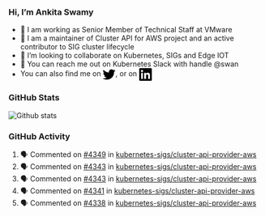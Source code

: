 ### Hi, I’m Ankita Swamy

- 💼 I am working as Senior Member of Technical Staff at VMware
- 👀 I am a maintainer of Cluster API for AWS project and an active contributor to SIG cluster lifecycle
- 💞️ I’m looking to collaborate on Kubernetes, SIGs and Edge IOT
- 💬 You can reach me out on Kubernetes Slack with handle @swan
- You can also find me on <a href="https://twitter.com/SwamyAnkita" target="blank"><img align="center" src="https://raw.githubusercontent.com/Ankitasw/Ankitasw/master/svg/twitter.svg" alt="Ankitasw" height="25" width="25" color="#1DA1f2" /></a>, or on <a href="https://www.linkedin.com/in/Ankitaswamy/" target="blank"><img align="center" src="https://raw.githubusercontent.com/Ankitasw/Ankitasw/master/svg/linkedin.svg" alt="Ankitasw" height="25" width="25" /></a>

### GitHub Stats
![Github stats](https://github-readme-stats.vercel.app/api?username=Ankitasw&count_private=true&show_icons=true&theme=tokyonight)

### GitHub Activity 
<!--START_SECTION:activity-->
1. 🗣 Commented on [#4349](https://github.com/kubernetes-sigs/cluster-api-provider-aws/issues/4349) in [kubernetes-sigs/cluster-api-provider-aws](https://github.com/kubernetes-sigs/cluster-api-provider-aws)
2. 🗣 Commented on [#4343](https://github.com/kubernetes-sigs/cluster-api-provider-aws/issues/4343) in [kubernetes-sigs/cluster-api-provider-aws](https://github.com/kubernetes-sigs/cluster-api-provider-aws)
3. 🗣 Commented on [#4343](https://github.com/kubernetes-sigs/cluster-api-provider-aws/issues/4343) in [kubernetes-sigs/cluster-api-provider-aws](https://github.com/kubernetes-sigs/cluster-api-provider-aws)
4. 🗣 Commented on [#4341](https://github.com/kubernetes-sigs/cluster-api-provider-aws/issues/4341) in [kubernetes-sigs/cluster-api-provider-aws](https://github.com/kubernetes-sigs/cluster-api-provider-aws)
5. 🗣 Commented on [#4338](https://github.com/kubernetes-sigs/cluster-api-provider-aws/issues/4338) in [kubernetes-sigs/cluster-api-provider-aws](https://github.com/kubernetes-sigs/cluster-api-provider-aws)
<!--END_SECTION:activity-->
